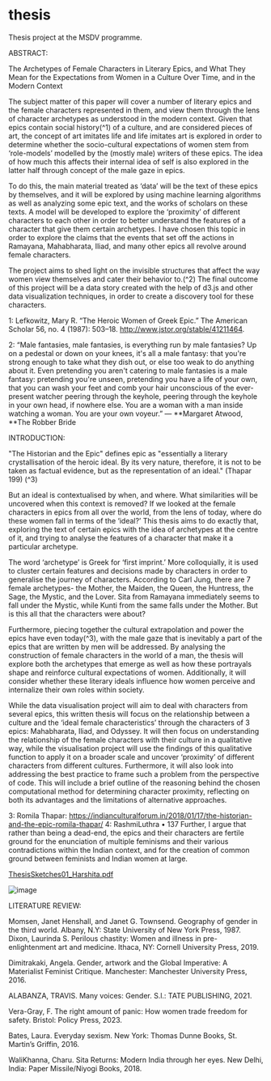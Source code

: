 # thesis
Thesis project at the MSDV programme.

ABSTRACT:

The Archetypes of Female Characters in Literary Epics, and What They Mean for the Expectations from Women in a Culture Over Time, and in the Modern Context

The subject matter of this paper will cover a number of literary epics and the female characters represented in them, and view them through the lens of character archetypes as understood in the modern context. Given that epics contain social history(^1) of a culture, and are considered pieces of art, the concept of art imitates life and life imitates art is explored in order to determine whether the socio-cultural expectations of women stem from ‘role-models’ modelled by the (mostly male) writers of these epics. The idea of how much this affects their internal idea of self is also explored in the latter half through concept of the male gaze in epics.

To do this, the main material treated as ‘data’ will be the text of these epics by themselves, and it will be explored by using machine learning algorithms as well as analyzing some epic text, and the works of scholars on these texts. A model will be developed to explore the ‘proximity’ of different characters to each other in order to better understand the features of a character that give them certain archetypes. I have chosen this topic in order to explore the claims that the events that set off the actions in Ramayana, Mahabharata, Iliad, and many other epics all revolve around female characters. 

The project aims to shed light on the invisible structures that affect the way women view themselves and cater their behavior to.(^2) The final outcome of this project will be a data story created with the help of d3.js and other data visualization techniques, in order to create a discovery tool for these characters.

1: Lefkowitz, Mary R. “The Heroic Women of Greek Epic.” The American Scholar 56, no. 4 (1987): 503–18. http://www.jstor.org/stable/41211464.

2: “Male fantasies, male fantasies, is everything run by male fantasies? Up on a pedestal or down on your knees, it's all a male fantasy: that you're strong enough to take what they dish out, or else too weak to do anything about it. Even pretending you aren't catering to male fantasies is a male fantasy: pretending you're unseen, pretending you have a life of your own, that you can wash your feet and comb your hair unconscious of the ever-present watcher peering through the keyhole, peering through the keyhole in your own head, if nowhere else. You are a woman with a man inside watching a woman. You are your own voyeur.” ― **Margaret Atwood, **The Robber Bride

INTRODUCTION:

"The Historian and the Epic" defines epic
as "essentially a literary crystallisation of the
heroic ideal. By its very nature, therefore, it
is not to be taken as factual evidence, 
but as the representation of an
ideal." (Thapar 199) (^3)

But an ideal is contextualised by when, and where. What similarities will be uncovered when this context is removed? If we looked at the female characters in epics from all over the world, from the lens of today, where do these women fall in terms of the ‘ideal?’ 
This thesis aims to do exactly that, exploring the text of certain epics with the idea of archetypes at the centre of it, and trying to analyse the features of a character that make it a particular archetype. 

The word ‘archetype’ is Greek for ‘first imprint.’ More colloquially, it is used to cluster certain features and decisions made by characters in order to generalise the journey of characters. According to Carl Jung, there are 7 female archetypes- the Mother, the Maiden, the Queen, the Huntress, the Sage, the Mystic, and the Lover. Sita from Ramayana immediately seems to fall under the Mystic, while Kunti from the same falls under the Mother. But is this all that the characters were about? 

Furthermore, piecing together the cultural extrapolation and power the epics have even today(^3), with the male gaze that is inevitably a part of the epics that are written by men will be addressed. By analysing the construction of female characters in the world of a man, the thesis will explore both the archetypes that emerge as well as how these portrayals shape and reinforce cultural expectations of women. Additionally, it will consider whether these literary ideals influence how women perceive and internalize their own roles within society.




While the data visualisation project will aim to deal with characters from several epics, this written thesis will focus on the relationship between a culture and the ‘ideal female characteristics’ through the characters of 3 epics: Mahabharata, Iliad, and Odyssey. It will then focus on understanding the relationship of the female characters with their culture in a qualitative way, while the visualisation project will use the findings of this qualitative function to apply it on a broader scale and uncover ‘proximity’ of different characters from different cultures. Furthermore, it will also look into addressing the best practice to frame such a problem from the perspective of code. This will include a brief outline of the reasoning behind the chosen computational method for determining character proximity, reflecting on both its advantages and the limitations of alternative approaches.


3: Romila Thapar: https://indianculturalforum.in/2018/01/17/the-historian-and-the-epic-romila-thapar/
4: RashmiLuthra • 137
Further, I argue that rather than being a dead-end, the epics and
their characters are fertile ground for the enunciation of multiple feminisms
and their various contradictions within the Indian context, and for the creation of common ground between feminists and Indian women at large. 




[ThesisSketches01_Harshita.pdf](https://github.com/user-attachments/files/19013934/ThesisSketches01_Harshita.pdf)

![image](https://github.com/user-attachments/assets/2280affc-2904-4c95-a98d-87b36b599eb5)





















LITERATURE REVIEW: 

Momsen, Janet Henshall, and Janet G. Townsend. Geography of gender in the third world. Albany, N.Y: State University of New York Press, 1987. 
Dixon, Laurinda S. Perilous chastity: Women and illness in pre-enlightenment art and medicine. Ithaca, NY: Cornell University Press, 2019. 

Dimitrakaki, Angela. Gender, artwork and the Global Imperative: A Materialist Feminist Critique. Manchester: Manchester University Press, 2016. 



ALABANZA, TRAVIS. Many voices: Gender. S.l.: TATE PUBLISHING, 2021. 

Vera-Gray, F. The right amount of panic: How women trade freedom for safety. Bristol: Policy Press, 2023. 

Bates, Laura. Everyday sexism. New York: Thomas Dunne Books, St. Martin’s Griffin, 2016. 





WaliKhanna, Charu. Sita Returns: Modern India through her eyes. New Delhi, India: Paper Missile/Niyogi Books, 2018. 


